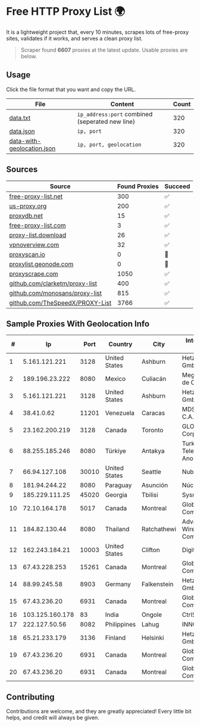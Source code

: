 
# Free HTTP Proxy List 🌍

It is a lightweight project that, every 10 minutes, scrapes lots of free-proxy sites, validates if it works, and serves a clean proxy list.


> Scraper found **6607** proxies at the latest update. Usable proxies are below.

## Usage

Click the file format that you want and copy the URL.


|File|Content|Count|
|----|-------|-----|
|[data.txt](https://raw.githubusercontent.com/themiralay/Proxy-List-World/master/data.txt)|`ip_address:port` combined (seperated new line)|320|
|[data.json](https://raw.githubusercontent.com/themiralay/Proxy-List-World/master/data.json)|`ip, port`|320|
|[data-with-geolocation.json](https://raw.githubusercontent.com/themiralay/Proxy-List-World/master/data-with-geolocation.json)|`ip, port, geolocation`|320|

## Sources

|Source|Found Proxies|Succeed|
|------|-------------|-------|
|[free-proxy-list.net](https://free-proxy-list.net)|300|✅|
|[us-proxy.org](https://www.us-proxy.org)|200|✅|
|[proxydb.net](http://proxydb.net)|15|✅|
|[free-proxy-list.com](https://free-proxy-list.com/?page=&port=&type%5B%5D=http&type%5B%5D=https&up_time=0&search=Search)|3|✅|
|[proxy-list.download](https://www.proxy-list.download/HTTP)|26|✅|
|[vpnoverview.com](https://vpnoverview.com/privacy/anonymous-browsing/free-proxy-servers)|32|✅|
|[proxyscan.io](https://www.proxyscan.io)|0|🚫|
|[proxylist.geonode.com](https://proxylist.geonode.com/api/proxy-list?limit=300&page=1&sort_by=lastChecked&sort_type=desc&protocols=http,https)|0|🚫|
|[proxyscrape.com](https://api.proxyscrape.com/v2/?request=displayproxies&protocol=http&timeout=10000&country=all&ssl=all&anonymity=all)|1050|✅|
|[github.com/clarketm/proxy-list](https://raw.githubusercontent.com/clarketm/proxy-list/master/proxy-list-raw.txt)|400|✅|
|[github.com/monosans/proxy-list](https://raw.githubusercontent.com/monosans/proxy-list/main/proxies/http.txt)|815|✅|
|[github.com/TheSpeedX/PROXY-List](https://raw.githubusercontent.com/TheSpeedX/PROXY-List/master/http.txt)|3766|✅|


## Sample Proxies With Geolocation Info

|#|Ip|Port|Country|City|Internet Service Provider|
|-|--|----|-------|----|-------------------------|
|1|5.161.121.221|3128|United States|Ashburn|Hetzner Online GmbH|
|2|189.196.23.222|8080|Mexico|Culiacán|Mega Cable, S.A. de C.V.|
|3|5.161.121.221|3128|United States|Ashburn|Hetzner Online GmbH|
|4|38.41.0.62|11201|Venezuela|Caracas|MDS TELECOM C.A.|
|5|23.162.200.219|3128|Canada|Toronto|GLOBALTELEHOST Corp.|
|6|88.255.185.246|8080|Türkiye|Antakya|Turk Telekomunikasyon Anonim Sirketi|
|7|66.94.127.108|30010|United States|Seattle|Nubes, LLC|
|8|181.94.244.22|8080|Paraguay|Asunción|Núcleo S.A.|
|9|185.229.111.25|45020|Georgia|Tbilisi|Sysnet LLC|
|10|72.10.164.178|5017|Canada|Montreal|GloboTech Communications|
|11|184.82.130.44|8080|Thailand|Ratchathewi|Advanced Wireless Network Company Limited|
|12|162.243.184.21|10003|United States|Clifton|DigitalOcean, LLC|
|13|67.43.228.253|15261|Canada|Montreal|GloboTech Communications|
|14|88.99.245.58|8903|Germany|Falkenstein|Hetzner Online GmbH|
|15|67.43.236.20|6931|Canada|Montreal|GloboTech Communications|
|16|103.125.160.178|83|India|Ongole|CtrlS|
|17|222.127.50.56|8082|Philippines|Lahug|INNOVE|
|18|65.21.233.179|3136|Finland|Helsinki|Hetzner Online GmbH|
|19|67.43.236.20|6931|Canada|Montreal|GloboTech Communications|
|20|67.43.236.20|6931|Canada|Montreal|GloboTech Communications|



## Contributing

Contributions are welcome, and they are greatly appreciated! Every
little bit helps, and credit will always be given.

